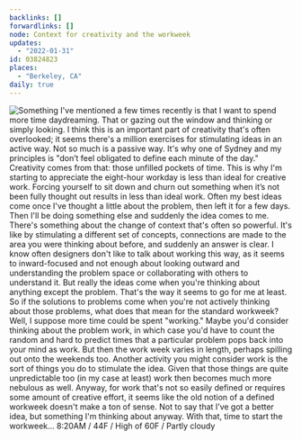 ```yaml
---
backlinks: []
forwardlinks: []
node: Context for creativity and the workweek
updates:
  - "2022-01-31"
id: 03824823
places:
  - "Berkeley, CA"
daily: true
---
```


![Something I've mentioned a few times recently is that I want to spend more time daydreaming. That or gazing out the window and thinking or simply looking. I think this is an important part of creativity that's often overlooked; it seems there's a million exercises for stimulating ideas in an active way. Not so much is a passive way. It's why one of Sydney and my principles is "don’t feel obligated to define each minute of the day." Creativity comes from that: those unfilled pockets of time. This is why I'm starting to appreciate the eight-hour workday is less than ideal for creative work. Forcing yourself to sit down and churn out something when it’s not been fully thought out results in less than ideal work. Often my best ideas come once I've thought a little about the problem, then left it for a few days. Then I'll be doing something else and suddenly the idea comes to me. There's something about the change of context that's often so powerful. It's like by stimulating a different set of concepts, connections are made to the area you were thinking about before, and suddenly an answer is clear. I know often designers don't like to talk about working this way, as it seems to inward-focused and not enough about looking outward and understanding the problem space or collaborating with others to understand it. But really the ideas come when you're thinking about anything except the problem. That's the way it seems to go for me at least. So if the solutions to problems come when you're not actively thinking about those problems, what does that mean for the standard workweek? Well, I suppose more time could be spent "working." Maybe you'd consider thinking about the problem work, in which case you'd have to count the random and hard to predict times that a particular problem pops back into your mind as work. But then the work week varies in length, perhaps spilling out onto the weekends too. Another activity you might consider work is the sort of things you do to stimulate the idea. Given that those things are quite unpredictable too (in my case at least) work then becomes much more nebulous as well. Anyway, for work that's not so easily defined or requires some amount of creative effort, it seems like the old notion of a defined workweek doesn't make a ton of sense. Not to say that I’ve got a better idea, but something I'm thinking about anyway. With that, time to start the workweek… 8:20AM / 44F / High of 60F / Partly cloudy](images/03824823/HkHMYqtAch-daily.webp)
